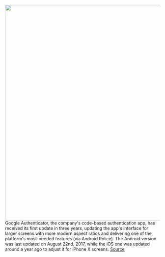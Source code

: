 <img src='https://cdn.vox-cdn.com/thumbor/prXxfyBVmIl1PcolewFA_hQSTmA=/0x0:2040x1360/1200x800/filters:focal(857x517:1183x843)/cdn.vox-cdn.com/uploads/chorus_image/image/66760473/acastro_180508_1777_google_IO_0002.0.jpg' width='700px' /><br/>
Google Authenticator, the company's code-based authentication app, has received its first update in three years, updating the app's interface for larger screens with more modern aspect ratios and delivering one of the platform's most-needed features (via Android Police). The Android version was last updated on August 22nd, 2017, while the iOS one was updated around a year ago to adjust it for iPhone X screens.
<a href='https://www.theverge.com/2020/5/6/21249621/google-authenticator-update-transfer-account-between-devices-2fa'> Source <a/>
